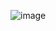 ![image](https://user-images.githubusercontent.com/60442877/204168350-3daa47f4-2a9d-4cf8-8206-e6ba757c75c1.png)

